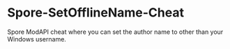 # Spore-SetOfflineName-Cheat
 Spore ModAPI cheat where you can set the author name to other than your Windows username.
